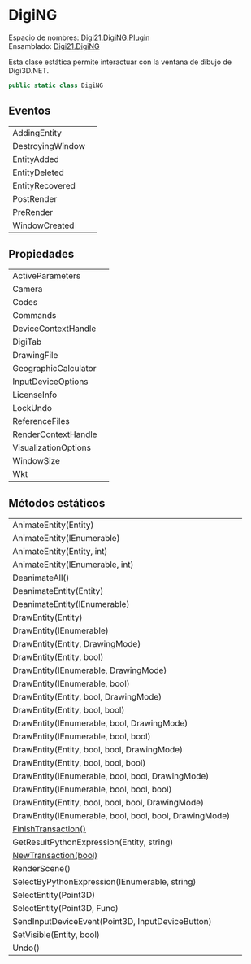 # DigiNG

Espacio de nombres: [Digi21.DigiNG.Plugin](/digi3d-net/programacion/.net/referencia/digi21.diging.plugin/)  
Ensamblado: [Digi21.DigiNG](/digi3d-net/programacion/.net/referencia/digi21.diging.plugin/digi21.diging/)

Esta clase estática permite interactuar con la ventana de dibujo de Digi3D.NET.

```csharp
public static class DigiNG
```

## Eventos

|  |  |
| :--- | :--- |
| AddingEntity |  |
| DestroyingWindow |  |
| EntityAdded |  |
| EntityDeleted |  |
| EntityRecovered |  |
| PostRender |  |
| PreRender |  |
| WindowCreated |  |

## Propiedades

|  |  |
| :--- | :--- |
| ActiveParameters |  |
| Camera |  |
| Codes |  |
| Commands |  |
| DeviceContextHandle |  |
| DigiTab |  |
| DrawingFile |  |
| GeographicCalculator |  |
| InputDeviceOptions |  |
| LicenseInfo |  |
| LockUndo |  |
| ReferenceFiles |  |
| RenderContextHandle |  |
| VisualizationOptions |  |
| WindowSize |  |
| Wkt |  |

## Métodos estáticos

|  |  |
| :--- | :--- |
| AnimateEntity\(Entity\) |  |
| AnimateEntity\(IEnumerable\) |  |
| AnimateEntity\(Entity, int\) |  |
| AnimateEntity\(IEnumerable, int\) |  |
| DeanimateAll\(\) |  |
| DeanimateEntity\(Entity\) |  |
| DeanimateEntity\(IEnumerable\) |  |
| DrawEntity\(Entity\) |  |
| DrawEntity\(IEnumerable\) |  |
| DrawEntity\(Entity, DrawingMode\) |  |
| DrawEntity\(Entity, bool\) |  |
| DrawEntity\(IEnumerable, DrawingMode\) |  |
| DrawEntity\(IEnumerable, bool\) |  |
| DrawEntity\(Entity, bool, DrawingMode\) |  |
| DrawEntity\(Entity, bool, bool\) |  |
| DrawEntity\(IEnumerable, bool, DrawingMode\) |  |
| DrawEntity\(IEnumerable, bool, bool\) |  |
| DrawEntity\(Entity, bool, bool, DrawingMode\) |  |
| DrawEntity\(Entity, bool, bool, bool\) |  |
| DrawEntity\(IEnumerable, bool, bool, DrawingMode\) |  |
| DrawEntity\(IEnumerable, bool, bool, bool\) |  |
| DrawEntity\(Entity, bool, bool, bool, DrawingMode\) |  |
| DrawEntity\(IEnumerable, bool, bool, bool, DrawingMode\) |  |
| [FinishTransaction\(\)](metodos-estaticos/finishtransaction.md) |  |
| GetResultPythonExpression\(Entity, string\) |  |
| [NewTransaction\(bool\)](metodos-estaticos/newtransaction.md) |  |
| RenderScene\(\) |  |
| SelectByPythonExpression\(IEnumerable, string\) |  |
| SelectEntity\(Point3D\) |  |
| SelectEntity\(Point3D, Func\) |  |
| SendInputDeviceEvent\(Point3D, InputDeviceButton\) |  |
| SetVisible\(Entity, bool\) |  |
| Undo\(\) |  |

